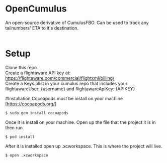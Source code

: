 # OpenCumulus <br />

An open-source derivative of CumulusFBO. Can be used to track any tailnumbers' ETA to it's destination. <br /><br />

# Setup <br />

Clone this repo <br />
Create a flightaware API key at: https://flightaware.com/commercial/flightxml/billing/ <br />
Create a Keys.plist in your cumulus repo that includes your: flightawareUser: {username} and flightawareApiKey: {APIKEY}

#Installation
Cocoapods must be install on your machine [https://cocoapods.org/]
```
$ sudo gem install cocoapods

```
Once it is install on your machine. Open up the file that the project it is in then run

```
$ pod install

```
After it is installed open up .xcworkspace. This is where the project will live.

```
$ open .xcworkspace
```
